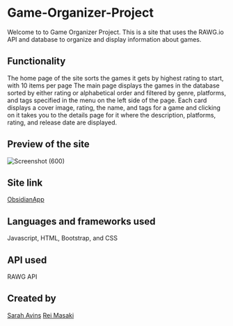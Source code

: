 # Game-Organizer-Project

Welcome to to Game Organizer Project. This is a site that uses the RAWG.io API and database to organize and display information about games. 

## Functionality
The home page of the site sorts the games it gets by highest rating to start, with 10 items per page
The main page displays the games in the database sorted by either rating or alphabetical order and filtered by genre, platforms, and tags specified in the menu on the left side of the page.
Each card displays a cover image, rating, the name, and tags for a game and clicking on it takes you to the details page for it where the description, platforms, rating, and release date are displayed.

## Preview of the site
![Screenshot (600)](https://user-images.githubusercontent.com/102641956/173097186-8ff7a214-9246-4687-a91c-a04d28349650.png)
## Site link
[ObsidianApp](https://fantastic-rugelach-ec1c06.netlify.app)
## Languages and frameworks used
Javascript, HTML, Bootstrap, and CSS
## API used
RAWG API 

## Created by
[Sarah Avins](https://github.com/vollmetal)
[Rei Masaki](https://github.com/ARMasaki)

